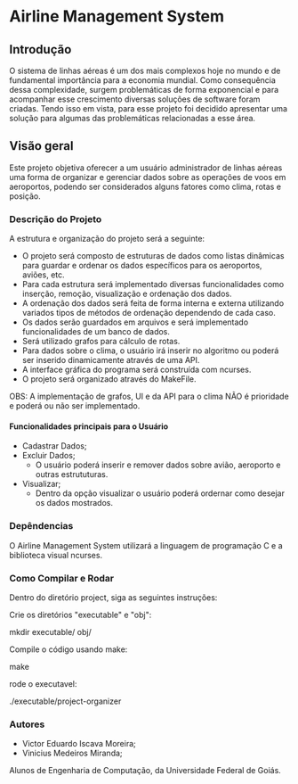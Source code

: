 # Airline Management System 

## Introdução

O sistema de linhas aéreas é um dos mais complexos hoje no mundo e de fundamental importância para a economia mundial.
Como consequência dessa complexidade, surgem problemáticas de forma exponencial e para acompanhar esse crescimento diversas soluções de software foram criadas.
Tendo isso em vista, para esse projeto foi decidido apresentar uma solução para algumas das problemáticas relacionadas a esse área.

## Visão geral

Este projeto objetiva oferecer a um usuário administrador de linhas aéreas uma forma de organizar e gerenciar dados sobre as operações de voos em aeroportos, podendo ser considerados alguns fatores como clima, rotas e posição.

### Descrição do Projeto

A estrutura e organização do projeto será a seguinte:

* O projeto será composto de estruturas de dados como listas dinâmicas para guardar e ordenar os dados específicos para os aeroportos, aviões, etc.
* Para cada estrutura será implementado diversas funcionalidades como inserção, remoção, visualização e ordenação dos dados.
* A ordenação dos dados será feita de forma interna e externa utilizando variados tipos de métodos de ordenação dependendo de cada caso.
* Os dados serão guardados em arquivos e será implementado funcionalidades de um banco de dados.
* Será utilizado grafos para cálculo de rotas.
* Para dados sobre o clima, o usuário irá inserir no algoritmo ou poderá ser inserido dinamicamente através de uma API.
* A interface gráfica do programa será construída com ncurses.
* O projeto será organizado através do MakeFile. 

OBS: A implementação de grafos, UI e da API para o clima NÃO é prioridade e poderá ou não ser implementado.

#### Funcionalidades principais para o Usuário

* Cadastrar Dados;
* Excluir Dados;
  - O usuário poderá inserir e remover dados sobre avião, aeroporto e outras estrututuras.
* Visualizar;
   - Dentro da opção visualizar o usuário poderá ordernar como desejar os dados mostrados.

### Depêndencias
O Airline Management System utilizará a linguagem de programação C e a biblioteca visual ncurses.

### Como Compilar e Rodar

Dentro do  diretório project, siga as seguintes instruções:

Crie os diretórios "executable" e "obj":


mkdir executable/ obj/


Compile o código usando make:


make


rode o executavel:


./executable/project-organizer


### Autores

* Victor Eduardo Iscava Moreira;
* Vinicius Medeiros Miranda;

Alunos de Engenharia de Computação, da Universidade Federal de Goiás.
